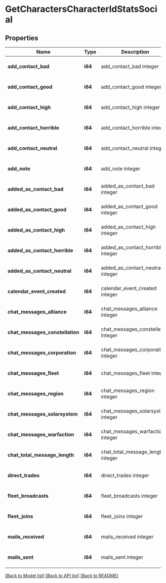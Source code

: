 # GetCharactersCharacterIdStatsSocial

## Properties
Name | Type | Description | Notes
------------ | ------------- | ------------- | -------------
**add_contact_bad** | **i64** | add_contact_bad integer | [optional] [default to null]
**add_contact_good** | **i64** | add_contact_good integer | [optional] [default to null]
**add_contact_high** | **i64** | add_contact_high integer | [optional] [default to null]
**add_contact_horrible** | **i64** | add_contact_horrible integer | [optional] [default to null]
**add_contact_neutral** | **i64** | add_contact_neutral integer | [optional] [default to null]
**add_note** | **i64** | add_note integer | [optional] [default to null]
**added_as_contact_bad** | **i64** | added_as_contact_bad integer | [optional] [default to null]
**added_as_contact_good** | **i64** | added_as_contact_good integer | [optional] [default to null]
**added_as_contact_high** | **i64** | added_as_contact_high integer | [optional] [default to null]
**added_as_contact_horrible** | **i64** | added_as_contact_horrible integer | [optional] [default to null]
**added_as_contact_neutral** | **i64** | added_as_contact_neutral integer | [optional] [default to null]
**calendar_event_created** | **i64** | calendar_event_created integer | [optional] [default to null]
**chat_messages_alliance** | **i64** | chat_messages_alliance integer | [optional] [default to null]
**chat_messages_constellation** | **i64** | chat_messages_constellation integer | [optional] [default to null]
**chat_messages_corporation** | **i64** | chat_messages_corporation integer | [optional] [default to null]
**chat_messages_fleet** | **i64** | chat_messages_fleet integer | [optional] [default to null]
**chat_messages_region** | **i64** | chat_messages_region integer | [optional] [default to null]
**chat_messages_solarsystem** | **i64** | chat_messages_solarsystem integer | [optional] [default to null]
**chat_messages_warfaction** | **i64** | chat_messages_warfaction integer | [optional] [default to null]
**chat_total_message_length** | **i64** | chat_total_message_length integer | [optional] [default to null]
**direct_trades** | **i64** | direct_trades integer | [optional] [default to null]
**fleet_broadcasts** | **i64** | fleet_broadcasts integer | [optional] [default to null]
**fleet_joins** | **i64** | fleet_joins integer | [optional] [default to null]
**mails_received** | **i64** | mails_received integer | [optional] [default to null]
**mails_sent** | **i64** | mails_sent integer | [optional] [default to null]

[[Back to Model list]](../README.md#documentation-for-models) [[Back to API list]](../README.md#documentation-for-api-endpoints) [[Back to README]](../README.md)


